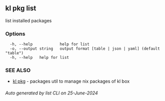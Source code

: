 ## kl pkg list

list installed packages



### Options

```
  -h, --help            help for list
  -o, --output string   output format [table | json | yaml] (default "table")
  -h, --help   help for list
```

### SEE ALSO

* [kl pkg](kl_pkg.md)  - packages util to manage nix packages of kl box

###### Auto generated by list CLI on 25-June-2024
